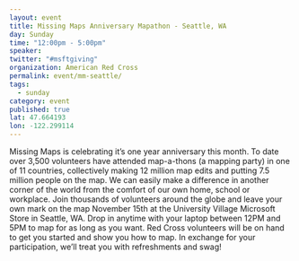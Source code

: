 ```yaml
---
layout: event
title: Missing Maps Anniversary Mapathon - Seattle, WA
day: Sunday
time: "12:00pm - 5:00pm"
speaker: 
twitter: "#msftgiving"
organization: American Red Cross
permalink: event/mm-seattle/
tags: 
  - sunday
category: event
published: true
lat: 47.664193
lon: -122.299114
---
```


Missing Maps is celebrating it’s one year anniversary this month. To date over 3,500 volunteers have attended map-a-thons (a mapping party) in one of 11 countries, collectively making 12 million map edits and putting 7.5 million people on the map. We can easily make a difference in another corner of the world from the comfort of our own home, school or workplace.  Join thousands of volunteers around the globe and leave your own mark on the map November 15th at the University Village Microsoft Store in Seattle, WA. Drop in anytime with your laptop between 12PM and 5PM to map for as long as you want. Red Cross volunteers will be on hand to get you started and show you how to map. In exchange for your participation, we’ll treat you with refreshments and swag!
